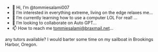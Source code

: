 - 👋 Hi, I’m @tommiesalami007
- 👀 I’m interested in everything extreme, living on the edge relaxes me...
- 🌱 I’m currently learning how to use a computer LOL For real! ...
- 💞️ I’m looking to collaborate on Auto GPT...
- 📫 How to reach me tommiesalami@braxmail.net...

<!---
tommiesalami007/tommiesalami007 is a ✨ special ✨ repository because its `README.md` (this file) appears on your GitHub profile.
You can click the Preview link to take a look at your changes.
--->
any tutors available? I would barter some time on my sailboat in Brookings Harbor, Oregon.
